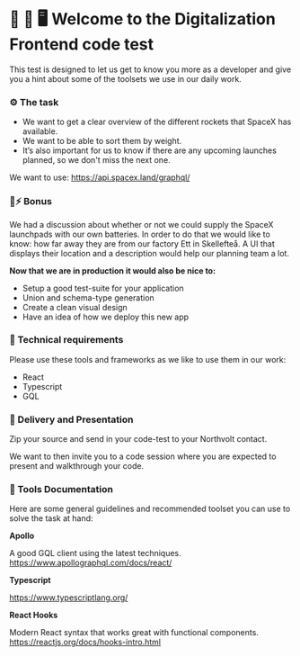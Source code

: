 
# 🌈 📱 🖥   Welcome to the Digitalization Frontend code test 
This test is designed to let us get to know you more as a developer and give you a hint about some of the toolsets we use in our daily work. 

### ⚙️  The task
- We want to get a clear overview of the different rockets that SpaceX has available.
- We want to be able to sort them by weight. 
- It’s also important for us to know if there are any upcoming launches planned, so we don't miss the next one. 

We want to use: https://api.spacex.land/graphql/

### 🔋⚡️ Bonus
We had a discussion about whether or not we could supply the SpaceX launchpads with our own batteries. In order to do that we would like to know: how far away they are from our factory Ett in Skellefteå.  A UI that displays their location and a description would help our planning team a lot. 

**Now that we are in production it would also be nice to:**

- Setup a good test-suite for your application
- Union and schema-type generation
- Create a clean visual design
- Have an idea of how we deploy this new app

### 🤖  Technical requirements
Please use these tools and frameworks as we like to use them in our work:

- React 
- Typescript
- GQL

### 🎉  Delivery and Presentation
Zip your source and send in your code-test to your Northvolt contact.

We want to then invite you to a code session where you are expected to present and walkthrough your code. 

### 📖  Tools Documentation
Here are some general guidelines and recommended toolset you can use to solve the task at hand:


**Apollo**

A good GQL client using the latest techniques. 
https://www.apollographql.com/docs/react/


**Typescript**

https://www.typescriptlang.org/


**React Hooks**

Modern React syntax that works great with functional components.
https://reactjs.org/docs/hooks-intro.html
